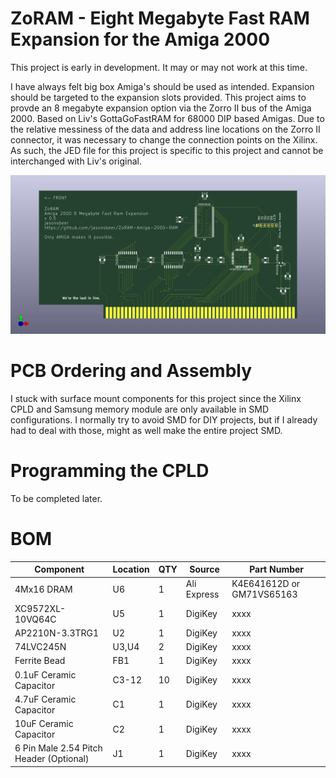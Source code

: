 # ZoRAM - Eight Megabyte Fast RAM Expansion for the Amiga 2000

This project is early in development. It may or may not work at this time.

I have always felt big box Amiga's should be used as intended. Expansion should be targeted to the expansion slots provided. This project aims to provde an 8 megabyte expansion option via the Zorro II bus of the Amiga 2000. Based on Liv's GottaGoFastRAM for 68000 DIP based Amigas. Due to the relative messiness of the  data and address line locations on the Zorro II connector, it was necessary to  change the connection points on the Xilinx. As such, the JED file for this project is specific to this project and cannot be interchanged with Liv's original.

![ZoRAM Image](ZoRAM.jpg)


# PCB Ordering and Assembly

I stuck with surface mount components for this project since the Xilinx CPLD and Samsung memory module are only available in SMD configurations. I normally try to avoid SMD for DIY projects, but if I already had to deal with those, might as well make the entire project SMD.

# Programming the CPLD

To be completed later.

# BOM

|Component|Location|QTY|Source|Part Number|
--- | --- | --- | --- | ---
4Mx16 DRAM| U6 | 1 | Ali Express | K4E641612D or GM71VS65163
XC9572XL-10VQ64C|U5|1|DigiKey|xxxx
AP2210N-3.3TRG1|U2|1|DigiKey|xxxx
74LVC245N|U3,U4|2|DigiKey|xxxx
Ferrite Bead|FB1|1|DigiKey|xxxx
0.1uF Ceramic Capacitor|C3-12|10|DigiKey|xxxx
4.7uF Ceramic Capacitor|C1|1|DigiKey|xxxx
10uF Ceramic Capacitor|C2|1|DigiKey|xxxx
6 Pin Male 2.54 Pitch Header (Optional)|J1|1|DigiKey|xxxx

